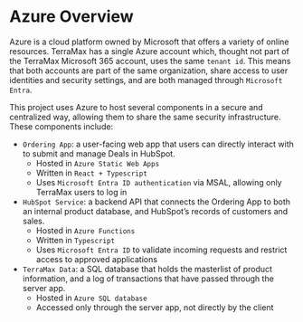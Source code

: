 # Azure Overview


Azure is a cloud platform owned by Microsoft that offers a variety of
online resources. TerraMax has a single Azure account which, thought not
part of the TerraMax Microsoft 365 account, uses the same `tenant id`.
This means that both accounts are part of the same organization, share
access to user identities and security settings, and are both managed
through `Microsoft Entra`.

This project uses Azure to host several components in a secure and
centralized way, allowing them to share the same security
infrastructure. These components include:

- `Ordering App`: a user-facing web app that users can directly interact
  with to submit and manage Deals in HubSpot.
  - Hosted in `Azure Static Web Apps`
  - Written in `React + Typescript`
  - Uses `Microsoft Entra ID authentication` via MSAL, allowing only
    TerraMax users to log in
- `HubSpot Service`: a backend API that connects the Ordering App to
  both an internal product database, and HubSpot’s records of customers
  and sales.
  - Hosted in `Azure Functions`
  - Written in `Typescript`
  - Uses `Microsoft Entra ID` to validate incoming requests and restrict
    access to approved applications
- `TerraMax Data`: a SQL database that holds the masterlist of product
  information, and a log of transactions that have passed through the
  server app.
  - Hosted in `Azure SQL database`
  - Accessed only through the server app, not directly by the client
